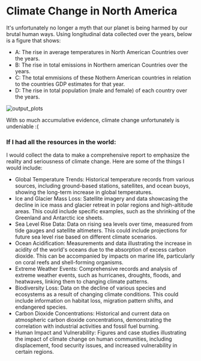 # Climate Change in North America

It's unfortunately no longer a myth that our planet is being 
harmed by our brutal human ways. Using longitudinal data 
collected over the years, below is a figure that shows:

- A: The rise in average temperatures in North American 
Countries over the years.
- B: The rise in total emissions in Northern american 
Countries over the years. 
- C: The total emmisions of these Nothern American 
countries in relation to the countries GDP estimates for that 
year. 
- D: The rise in total population (male and female) of 
each country over the years.

![output_plots](https://github.com/cu-swe4s-fall-2023/assignment-2-python-refresher-emilynyeo/assets/104112036/a4f8348f-8b55-4037-90be-14cb789a8513)


With so much accumulative evidence, climate change 
unfortunately is undeniable :(  

### If I had all the resources in the world:

I would collect the data to make a comprehensive report to emphasize the reality and seriousness of climate change. Here are some of the things I would include:

- Global Temperature Trends:
Historical temperature records from various sources, including ground-based stations, satellites, and ocean buoys, showing the long-term increase in global temperatures.
- Ice and Glacier Mass Loss:
Satellite imagery and data showcasing the decline in ice mass and glacier retreat in polar regions and high-altitude areas. This could include specific examples, such as the shrinking of the Greenland and Antarctic ice sheets.
- Sea Level Rise Data:
Data on rising sea levels over time, measured from tide gauges and satellite altimeters. This could include projections for future sea level rise based on different climate scenarios.
- Ocean Acidification:
Measurements and data illustrating the increase in acidity of the world's oceans due to the absorption of excess carbon dioxide. This can be accompanied by impacts on marine life, particularly on coral reefs and shell-forming organisms.
- Extreme Weather Events:
Comprehensive records and analysis of extreme weather events, such as hurricanes, droughts, floods, and heatwaves, linking them to changing climate patterns.
- Biodiversity Loss:
Data on the decline of various species and ecosystems as a result of changing climate conditions. This could include information on habitat loss, migration pattern shifts, and endangered species.
- Carbon Dioxide Concentrations:
Historical and current data on atmospheric carbon dioxide concentrations, demonstrating the correlation with industrial activities and fossil fuel burning.
- Human Impact and Vulnerability:
Figures and case studies illustrating the impact of climate change on human communities, including displacement, food security issues, and increased vulnerability in certain regions.
